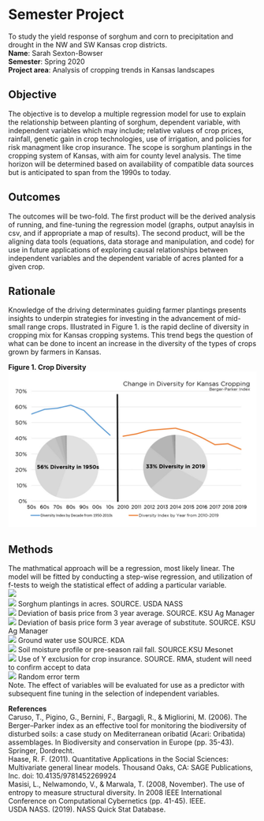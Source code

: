 # Semester Project 
To study the yield response of sorghum and corn to precipitation and drought in the NW and SW Kansas crop districts.  <br/>
**Name**: Sarah Sexton-Bowser <br/>
**Semester**: Spring 2020 <br/>
**Project area**: Analysis of cropping trends in Kansas landscapes

## Objective
The objective is to develop a multiple regression model for use to explain the relationship between planting of sorghum, dependent variable, with independent variables which may include; relative values of crop prices, rainfall, genetic gain in crop technologies, use of irrigation, and policies for risk managment like crop insurance. The scope is sorghum plantings in the cropping system of Kansas, with aim for county level analysis. The time horizon will be determined based on availability of compatible data sources but is anticipated to span from the 1990s to today.

## Outcomes
The outcomes will be two-fold. The first product will be the derived analysis of running, and fine-tuning the regression model (graphs, output anaylsis in csv, and if appropriate a map of results). The second product, will be the aligning data tools (equations, data storage and manipulation, and code) for use in future applications of exploring causal relationships between independent variables and the dependent variable of acres planted for a given crop. 

## Rationale
Knowledge of the driving determinates guiding farmer plantings presents insights to underpin strategies for investing in the advancement of mid-small range crops. Illustrated in Figure 1. is the rapid decline of diversity in cropping mix for Kansas cropping systems. This trend begs the question of what can be done to incent an increase in the diversity of the types of crops grown by farmers in Kansas. 

**Figure 1. Crop Diversity**
![alt text](diversity_index.jpg)

## Methods ##
The mathmatical approach will be a regression, most likely linear. The model will be fitted by conducting a step-wise regression, and utilization of f-tests to weigh the statistical effect of adding a particular variable. </br>
<img src="http://latex.codecogs.com/svg.latex?$$ Y = B_{0} + B_{1}X_{1} + B_{2}X_{2} + - - + B_{N}X_{N} + E$$"  border="0"/> </br>
<img src="http://latex.codecogs.com/svg.latex?$$ Y = $$"  border="0"/> Sorghum plantings in acres. SOURCE. USDA NASS </br>
<img src="http://latex.codecogs.com/svg.latex?$$ B_{1} = $$"  border="0"/> Deviation of basis price from 3 year average. SOURCE. KSU Ag Manager </br> 
<img src="http://latex.codecogs.com/svg.latex?$$ B_{2} = $$"  border="0"/> Deviation of basis price form 3 year average of substitute. SOURCE. KSU Ag Manager </br>
<img src="http://latex.codecogs.com/svg.latex?$$ B_{3} = $$"  border="0"/> Ground water use SOURCE. KDA </br>
<img src="http://latex.codecogs.com/svg.latex?$$ B_{4} = $$"  border="0"/> Soil moisture profile or pre-season rail fall. SOURCE.KSU Mesonet </br>
<img src="http://latex.codecogs.com/svg.latex?$$ B_{5} = $$"  border="0"/> Use of Y exclusion for crop insurance. SOURCE. RMA, student will need to confirm accept to data <br/>
<img src="http://latex.codecogs.com/svg.latex?$$ E = $$"  border="0"/> Random error term </br>
Note. The effect of variables will be evaluated for use as a predictor with subsequent fine tuning in the selection of independent variables. 

**References** <br/>
Caruso, T., Pigino, G., Bernini, F., Bargagli, R., & Migliorini, M. (2006). The Berger–Parker index as an effective tool for monitoring the biodiversity of disturbed soils: a case study on Mediterranean oribatid (Acari: Oribatida) assemblages. In Biodiversity and conservation in Europe (pp. 35-43). Springer, Dordrecht. <br/>
Haase, R. F. (2011). Quantitative Applications in the Social Sciences: Multivariate general linear models. Thousand Oaks, CA: SAGE Publications, Inc. doi: 10.4135/9781452269924 <br/>
Masisi, L., Nelwamondo, V., & Marwala, T. (2008, November). The use of entropy to measure structural diversity. In 2008 IEEE International Conference on Computational Cybernetics (pp. 41-45). IEEE. <br/>
USDA NASS. (2019). NASS Quick Stat Database.
